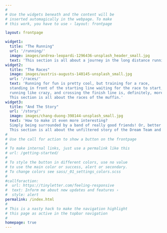 ```yaml
---
#
# Use the widgets beneath and the content will be
# inserted automagically in the webpage. To make
# this work, you have to use › layout: frontpage

layout: frontpage

widget1:
  title: "The Running"
  url: '/running/'
  image: images/andrea-leopardi-1296436-unsplash_header_small.jpg
  text: 'This section is all about a journey in the long distance running world.'
widget2:
  title: "The Races"
  image: images/austris-augusts-140145-unsplash_small.jpg
  url: '/races/'
  text: 'Running for fun is pretty cool, but training for a race, 
  standing in front of the starting line waiting for the race to start, 
  running like crazy, and crossing the finish line is, definitely, more interesting...  
  This section is all about the races of the muffin.'
widget3:
  title: "And The Story"
  url: '/story/'
  image: images/chang-duong-398144-unsplash_small.jpg
  text: 'How to make it even more interesting? 
  Simply being surrounded by a band of really good friends! Or, better said, a real Dream Team!
  This section is all about the unfiltered story of the Dream Team and the muffin.'
#
# Use the call for action to show a button on the frontpage
#
# To make internal links, just use a permalink like this
# url: /getting-started/
#
# To style the button in different colors, use no value
# to use the main color or success, alert or secondary.
# To change colors see sass/_01_settings_colors.scss
#
#callforaction:
#  url: https://tinyletter.com/feeling-responsive
#  text: Inform me about new updates and features ›
#  style: alert
permalink: /index.html
#
# This is a nasty hack to make the navigation highlight
# this page as active in the topbar navigation
#
homepage: true
---
```

